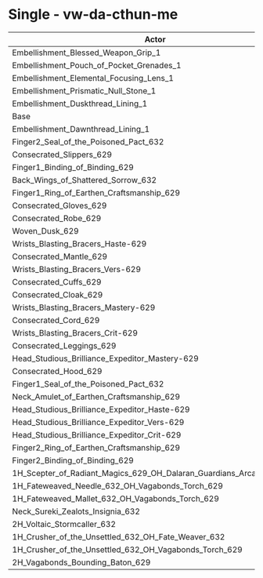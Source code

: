 # Single - vw-da-cthun-me
| Actor | DPS | Increase |
|---|:---:|:---:|
|Embellishment_Blessed_Weapon_Grip_1|1283274|3.48%|
|Embellishment_Pouch_of_Pocket_Grenades_1|1249448|0.76%|
|Embellishment_Elemental_Focusing_Lens_1|1246106|0.49%|
|Embellishment_Prismatic_Null_Stone_1|1240163|0.01%|
|Embellishment_Duskthread_Lining_1|1240157|0.01%|
|Base|1240073|0.00%|
|Embellishment_Dawnthread_Lining_1|1239911|-0.01%|
|Finger2_Seal_of_the_Poisoned_Pact_632|1239817|-0.02%|
|Consecrated_Slippers_629|1239121|-0.08%|
|Finger1_Binding_of_Binding_629|1238858|-0.10%|
|Back_Wings_of_Shattered_Sorrow_632|1238839|-0.10%|
|Finger1_Ring_of_Earthen_Craftsmanship_629|1238664|-0.11%|
|Consecrated_Gloves_629|1238426|-0.13%|
|Consecrated_Robe_629|1238089|-0.16%|
|Woven_Dusk_629|1238028|-0.16%|
|Wrists_Blasting_Bracers_Haste-629|1237971|-0.17%|
|Consecrated_Mantle_629|1237434|-0.21%|
|Wrists_Blasting_Bracers_Vers-629|1237421|-0.21%|
|Consecrated_Cuffs_629|1237348|-0.22%|
|Consecrated_Cloak_629|1237211|-0.23%|
|Wrists_Blasting_Bracers_Mastery-629|1236862|-0.26%|
|Consecrated_Cord_629|1236707|-0.27%|
|Wrists_Blasting_Bracers_Crit-629|1236183|-0.31%|
|Consecrated_Leggings_629|1235619|-0.36%|
|Head_Studious_Brilliance_Expeditor_Mastery-629|1233951|-0.49%|
|Consecrated_Hood_629|1233882|-0.50%|
|Finger1_Seal_of_the_Poisoned_Pact_632|1233646|-0.52%|
|Neck_Amulet_of_Earthen_Craftsmanship_629|1233477|-0.53%|
|Head_Studious_Brilliance_Expeditor_Haste-629|1233094|-0.56%|
|Head_Studious_Brilliance_Expeditor_Vers-629|1232842|-0.58%|
|Head_Studious_Brilliance_Expeditor_Crit-629|1232028|-0.65%|
|Finger2_Ring_of_Earthen_Craftsmanship_629|1231716|-0.67%|
|Finger2_Binding_of_Binding_629|1231619|-0.68%|
|1H_Scepter_of_Radiant_Magics_629_OH_Dalaran_Guardians_Arcanotool_632|1224973|-1.22%|
|1H_Fateweaved_Needle_632_OH_Vagabonds_Torch_629|1221534|-1.50%|
|1H_Fateweaved_Mallet_632_OH_Vagabonds_Torch_629|1220936|-1.54%|
|Neck_Sureki_Zealots_Insignia_632|1199278|-3.29%|
|2H_Voltaic_Stormcaller_632|1137046|-8.31%|
|1H_Crusher_of_the_Unsettled_632_OH_Fate_Weaver_632|1054680|-14.95%|
|1H_Crusher_of_the_Unsettled_632_OH_Vagabonds_Torch_629|1052119|-15.16%|
|2H_Vagabonds_Bounding_Baton_629|1020428|-17.71%|
